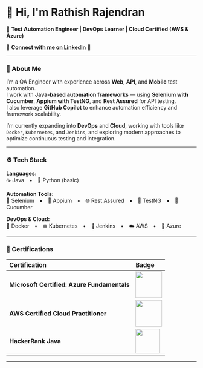 # 👋 Hi, I'm Rathish Rajendran  

🎯 **Test Automation Engineer | DevOps Learner | Cloud Certified (AWS & Azure)**  

🔗 **[Connect with me on LinkedIn](https://www.linkedin.com/in/your-linkedin-username)** 🔹

---

### 🧠 About Me  

I’m a QA Engineer with experience across **Web**, **API**, and **Mobile** test automation.  
I work with **Java-based automation frameworks** — using **Selenium with Cucumber**, **Appium with TestNG**, and **Rest Assured** for API testing.  
I also leverage **GitHub Copilot** to enhance automation efficiency and framework scalability.  

I’m currently expanding into **DevOps** and **Cloud**, working with tools like  
`Docker`, `Kubernetes`, and `Jenkins`, and exploring modern approaches to optimize continuous testing and integration.

---

### ⚙️ Tech Stack  

**Languages:**  
☕ Java • 🐍 Python (basic)

**Automation Tools:**  
🧪 Selenium • 📱 Appium • 🌐 Rest Assured • 🧩 TestNG • 🍃 Cucumber  

**DevOps & Cloud:**  
🐳 Docker • ☸️ Kubernetes • 🔧 Jenkins • ☁️ AWS • 🔹 Azure  

---

### 🏅 Certifications  

| Certification | Badge |
|:--------------|:------|
| **Microsoft Certified: Azure Fundamentals** | <img src="https://learn.microsoft.com/en-us/media/learn/certification/badges/microsoft-certified-fundamentals-badge.svg" width="70"/> |
| **AWS Certified Cloud Practitioner** | <img src="https://www.google.com/url?sa=i&url=https%3A%2F%2Faws.amazon.com%2Fcertification%2Fcertified-cloud-practitioner%2F&psig=AOvVaw38ZfAiWUIdENIyYACRdQW6&ust=1759654371395000&source=images&cd=vfe&opi=89978449&ved=0CBUQjRxqFwoTCNiA37-VipADFQAAAAAdAAAAABAE" width="70"/> |
| **HackerRank Java** | <img src="https://upload.wikimedia.org/wikipedia/commons/6/65/HackerRank_logo.png" width="65"/> |

---
